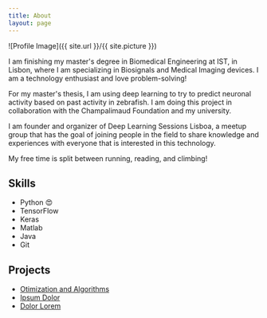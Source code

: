 ```yaml
---
title: About
layout: page
---
```

![Profile Image]({{ site.url }}/{{ site.picture }})

<p>I am finishing my master's degree in Biomedical Engineering at IST, in Lisbon, where I am specializing in Biosignals and Medical Imaging devices. I am a technology enthusiast and love problem-solving!</p>
<p>For my master's thesis, I am using deep learning to try to predict neuronal activity based on past activity in zebrafish. I am doing this project in collaboration with the Champalimaud Foundation and my university.</p>
<p>I am founder and organizer of Deep Learning Sessions Lisboa, a meetup group that has the goal of joining people in the field to share knowledge and experiences with everyone that is interested in this technology. </p>
<p>My free time is split between running, reading, and climbing! </p>

<h2>Skills</h2>

<ul class="skill-list">
	<li>Python 😍 </li>
	<li>TensorFlow</li>
	<li>Keras</li>
	<li>Matlab</li>
	<li>Java</li>
	<li>Git</li>
</ul>

<h2>Projects</h2>

<ul>
	<li><a href="https://github.com/catiafortunato/optimization_algorithms">Otimization and Algorithms</a></li>
	<li><a href="https://github.com/">Ipsum Dolor</a></li>
	<li><a href="https://github.com/">Dolor Lorem</a></li>
</ul>
